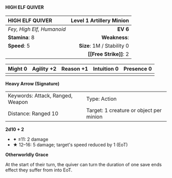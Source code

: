 #### HIGH ELF QUIVER

| HIGH ELF QUIVER           | **Level 1 Artillery Minion** |
| :------------------------ | ---------------------------: |
| *Fey, High Elf, Humanoid* |                     **EV 6** |
| **Stamina**: 8            |                **Weakness**: |
| **Speed**: 5              |   **Size**: 1M / Stability 0 |
|                           |       **[[Free Strike]]**: 2 |

| **Might** 0 | **Agility** +2 | **Reason** +1 | **Intuition** 0 | **Presence** 0 |
| ----------- | -------------- | ------------- | --------------- | -------------- |
|             |                |               |                 |                |

**Heavy Arrow (Signature)**

|                                  |                                         |
| :------------------------------- | :-------------------------------------- |
| Keywords: Attack, Ranged, Weapon | Type: Action                            |
| Distance: Ranged 10              | Target: 1 creature or object per minion |

**2d10 + 2**

- ✦ ≤11: 2 damage
- ★ 12–16: 5 damage; target's speed reduced by 1 (EoT)

**Otherworldly Grace**

At the start of their turn, the quiver can turn the duration of one save ends effect they suffer from into EoT.
